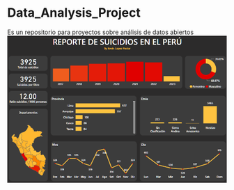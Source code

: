 # Data_Analysis_Project
Es un repositorio para proyectos sobre análisis de datos abiertos
![Reporte de suicidios Perú](reporte_suicidios.png)
